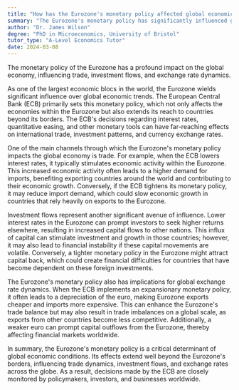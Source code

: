 ```yaml
---
title: "How has the Eurozone's monetary policy affected global economics?"
summary: "The Eurozone's monetary policy has significantly influenced global economics through trade, investment flows, and exchange rate dynamics."
author: "Dr. James Wilson"
degree: "PhD in Microeconomics, University of Bristol"
tutor_type: "A-Level Economics Tutor"
date: 2024-03-08
---
```


The monetary policy of the Eurozone has a profound impact on the global economy, influencing trade, investment flows, and exchange rate dynamics.

As one of the largest economic blocs in the world, the Eurozone wields significant influence over global economic trends. The European Central Bank (ECB) primarily sets this monetary policy, which not only affects the economies within the Eurozone but also extends its reach to countries beyond its borders. The ECB's decisions regarding interest rates, quantitative easing, and other monetary tools can have far-reaching effects on international trade, investment patterns, and currency exchange rates.

One of the main channels through which the Eurozone's monetary policy impacts the global economy is trade. For example, when the ECB lowers interest rates, it typically stimulates economic activity within the Eurozone. This increased economic activity often leads to a higher demand for imports, benefiting exporting countries around the world and contributing to their economic growth. Conversely, if the ECB tightens its monetary policy, it may reduce import demand, which could slow economic growth in countries that rely heavily on exports to the Eurozone.

Investment flows represent another significant avenue of influence. Lower interest rates in the Eurozone can prompt investors to seek higher returns elsewhere, resulting in increased capital flows to other nations. This influx of capital can stimulate investment and growth in those countries; however, it may also lead to financial instability if these capital movements are volatile. Conversely, a tighter monetary policy in the Eurozone might attract capital back, which could create financial difficulties for countries that have become dependent on these foreign investments.

The Eurozone's monetary policy also has implications for global exchange rate dynamics. When the ECB implements an expansionary monetary policy, it often leads to a depreciation of the euro, making Eurozone exports cheaper and imports more expensive. This can enhance the Eurozone's trade balance but may also result in trade imbalances on a global scale, as exports from other countries become less competitive. Additionally, a weaker euro can prompt capital outflows from the Eurozone, thereby affecting financial markets worldwide.

In summary, the Eurozone's monetary policy is a critical determinant of global economic conditions. Its effects extend well beyond the Eurozone's borders, influencing trade dynamics, investment flows, and exchange rates across the globe. As a result, decisions made by the ECB are closely monitored by policymakers, investors, and businesses worldwide.
    